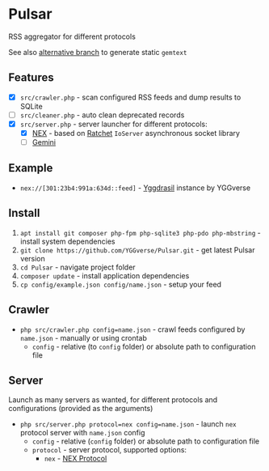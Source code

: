 # Pulsar

RSS aggregator for different protocols

See also [alternative branch](https://github.com/YGGverse/Pulsar/tree/fs) to generate static `gemtext`

## Features

* [x] `src/crawler.php` - scan configured RSS feeds and dump results to SQLite
* [ ] `src/cleaner.php` - auto clean deprecated records
* [x] `src/server.php` - server launcher for different protocols:
  * [x] [NEX](https://nightfall.city/nex/info/specification.txt) - based on [Ratchet](https://github.com/ratchetphp/Ratchet) `IoServer` asynchronous socket library
  * [ ] [Gemini](https://geminiprotocol.net)

## Example

* `nex://[301:23b4:991a:634d::feed]` - [Yggdrasil](https://github.com/yggdrasil-network/yggdrasil-go) instance by YGGverse

## Install

1. `apt install git composer php-fpm php-sqlite3 php-pdo php-mbstring` - install system dependencies
2. `git clone https://github.com/YGGverse/Pulsar.git` - get latest Pulsar version
3. `cd Pulsar` - navigate project folder
4. `composer update` - install application dependencies
5. `cp config/example.json config/name.json` - setup your feed

## Crawler

* `php src/crawler.php config=name.json` - crawl feeds configured by `name.json` - manually or using crontab
  * `config` - relative (to `config` folder) or absolute path to configuration file

## Server

Launch as many servers as wanted, for different protocols and configurations (provided as the arguments)

* `php src/server.php protocol=nex config=name.json` - launch `nex` protocol server with `name.json` config
  * `config` - relative (`config` folder) or absolute path to configuration file
  * `protocol` - server protocol, supported options:
    * `nex` - [NEX Protocol](https://nightfall.city/nex/info/specification.txt)
